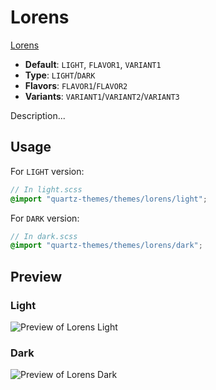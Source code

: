 # Lorens

[Lorens](https://twitter.com/lorans_othman)

- **Default**: `LIGHT`, `FLAVOR1`, `VARIANT1`
- **Type**: `LIGHT`/`DARK`
- **Flavors**: `FLAVOR1`/`FLAVOR2`
- **Variants**: `VARIANT1`/`VARIANT2`/`VARIANT3`

Description...

## Usage

For `LIGHT` version:

```scss
// In light.scss
@import "quartz-themes/themes/lorens/light";
```

For `DARK` version:

```scss
// In dark.scss
@import "quartz-themes/themes/lorens/dark";
```

## Preview

### Light

![Preview of Lorens Light](preview-light.png)

### Dark

![Preview of Lorens Dark](preview-dark.png)
